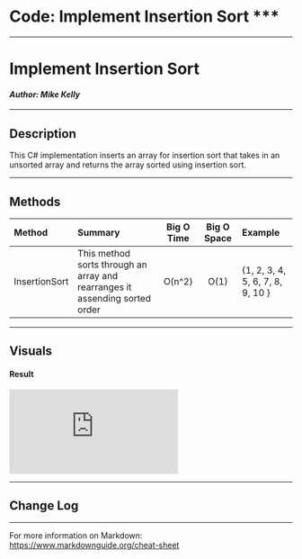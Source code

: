 # Code: Implement Insertion Sort ***
------------------------------

# Implement Insertion Sort
#### *Author: Mike Kelly*

------------------------------

## Description

This C# implementation inserts an array for insertion sort that takes in an unsorted array and returns the array sorted using insertion sort.

------------------------------

## Methods

| Method | Summary | Big O Time | Big O Space | Example | 
| :----------- | :----------- | :-------------: | :-------------: | :----------- |
| InsertionSort | This method sorts through an array and rearranges it assending sorted order | O(n^2) | O(1) | {1, 2, 3, 4, 5, 6, 7, 8, 9, 10 } |


------------------------------

## Visuals
#### Result
![Image 1](https://github.com/Michael-S-Kelly/data-structures-and-algorithms/blob/master/Challenges/Sorts/ReadMe.md)


------------------------------

## Change Log


------------------------------

For more information on Markdown: https://www.markdownguide.org/cheat-sheet
